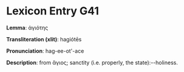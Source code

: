# Lexicon Entry G41

**Lemma**: ἁγιότης

**Transliteration (xlit)**: hagiótēs

**Pronunciation**: hag-ee-ot'-ace

**Description**:
from ἅγιος; sanctity (i.e. properly, the state):--holiness.
